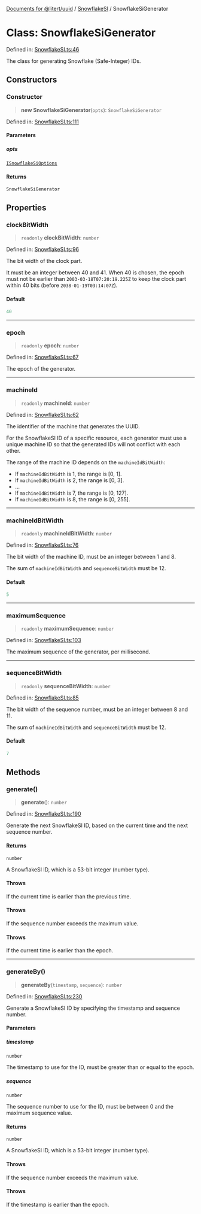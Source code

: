 [Documents for @litert/uuid](../../index.md) / [SnowflakeSI](../index.md) / SnowflakeSiGenerator

# Class: SnowflakeSiGenerator

Defined in: [SnowflakeSI.ts:46](https://github.com/litert/uuid.js/blob/master/src/lib/SnowflakeSI.ts#L46)

The class for generating Snowflake (Safe-Integer) IDs.

## Constructors

### Constructor

> **new SnowflakeSiGenerator**(`opts`): `SnowflakeSiGenerator`

Defined in: [SnowflakeSI.ts:111](https://github.com/litert/uuid.js/blob/master/src/lib/SnowflakeSI.ts#L111)

#### Parameters

##### opts

[`ISnowflakeSiOptions`](../type-aliases/ISnowflakeSiOptions.md)

#### Returns

`SnowflakeSiGenerator`

## Properties

### clockBitWidth

> `readonly` **clockBitWidth**: `number`

Defined in: [SnowflakeSI.ts:96](https://github.com/litert/uuid.js/blob/master/src/lib/SnowflakeSI.ts#L96)

The bit width of the clock part.

It must be an integer between 40 and 41.
When 40 is chosen, the epoch must not be earlier than `2003-03-18T07:20:19.225Z` to
keep the clock part within 40 bits (before `2038-01-19T03:14:07Z`).

#### Default

```ts
40
```

***

### epoch

> `readonly` **epoch**: `number`

Defined in: [SnowflakeSI.ts:67](https://github.com/litert/uuid.js/blob/master/src/lib/SnowflakeSI.ts#L67)

The epoch of the generator.

***

### machineId

> `readonly` **machineId**: `number`

Defined in: [SnowflakeSI.ts:62](https://github.com/litert/uuid.js/blob/master/src/lib/SnowflakeSI.ts#L62)

The identifier of the machine that generates the UUID.

For the SnowflakeSI ID of a specific resource, each generator must use a unique machine ID
so that the generated IDs will not conflict with each other.

The range of the machine ID depends on the `machineIdBitWidth`:

- If `machineIdBitWidth` is 1, the range is [0, 1].
- If `machineIdBitWidth` is 2, the range is [0, 3].
- ...
- If `machineIdBitWidth` is 7, the range is [0, 127].
- If `machineIdBitWidth` is 8, the range is [0, 255].

***

### machineIdBitWidth

> `readonly` **machineIdBitWidth**: `number`

Defined in: [SnowflakeSI.ts:76](https://github.com/litert/uuid.js/blob/master/src/lib/SnowflakeSI.ts#L76)

The bit width of the machine ID, must be an integer between 1 and 8.

The sum of `machineIdBitWidth` and `sequenceBitWidth` must be 12.

#### Default

```ts
5
```

***

### maximumSequence

> `readonly` **maximumSequence**: `number`

Defined in: [SnowflakeSI.ts:103](https://github.com/litert/uuid.js/blob/master/src/lib/SnowflakeSI.ts#L103)

The maximum sequence of the generator, per millisecond.

***

### sequenceBitWidth

> `readonly` **sequenceBitWidth**: `number`

Defined in: [SnowflakeSI.ts:85](https://github.com/litert/uuid.js/blob/master/src/lib/SnowflakeSI.ts#L85)

The bit width of the sequence number, must be an integer between 8 and 11.

The sum of `machineIdBitWidth` and `sequenceBitWidth` must be 12.

#### Default

```ts
7
```

## Methods

### generate()

> **generate**(): `number`

Defined in: [SnowflakeSI.ts:190](https://github.com/litert/uuid.js/blob/master/src/lib/SnowflakeSI.ts#L190)

Generate the next SnowflakeSI ID, based on the current time and the next sequence number.

#### Returns

`number`

A SnowflakeSI ID, which is a 53-bit integer (number type).

#### Throws

If the current time is earlier than the previous time.

#### Throws

If the sequence number exceeds the maximum value.

#### Throws

If the current time is earlier than the epoch.

***

### generateBy()

> **generateBy**(`timestamp`, `sequence`): `number`

Defined in: [SnowflakeSI.ts:230](https://github.com/litert/uuid.js/blob/master/src/lib/SnowflakeSI.ts#L230)

Generate a SnowflakeSI ID by specifying the timestamp and sequence number.

#### Parameters

##### timestamp

`number`

The timestamp to use for the ID, must be greater than or equal to the epoch.

##### sequence

`number`

The sequence number to use for the ID, must be between 0 and the maximum sequence value.

#### Returns

`number`

A SnowflakeSI ID, which is a 53-bit integer (number type).

#### Throws

If the sequence number exceeds the maximum value.

#### Throws

If the timestamp is earlier than the epoch.
